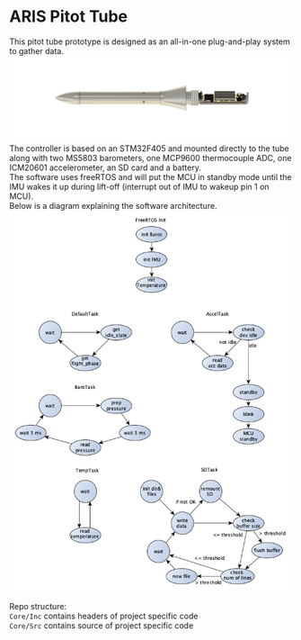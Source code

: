 # ARIS Pitot Tube 

This pitot tube prototype is designed as an all-in-one plug-and-play system to gather data.  
![CAD render](Docs/render.png)
The controller is based on an STM32F405 and mounted directly to the tube along with two MS5803 barometers, one MCP9600 thermocouple ADC, one ICM20601 accelerometer, an SD card and a battery.  
The software uses freeRTOS and will put the MCU in standby mode until the IMU wakes it up during lift-off (interrupt out of IMU to wakeup pin 1 on MCU).  
Below is a diagram explaining the software architecture.  
![Software Architecture](Docs/freeRTOS.png)
  
Repo structure:  
`Core/Inc` contains headers of project specific code  
`Core/Src` contains source of project specific code
